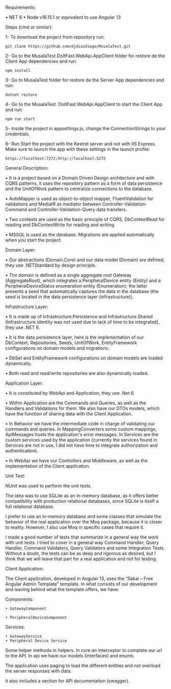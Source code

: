 Requirements:

•	NET 6
•	Node v16.15.1 or equivalent to use Angular 13



Steps (cmd or similar):

1-	To download the project from repository run:

    git clone https://github.com/djdiazdiego/MusalaTest.git

2-	Go to the MusalaTest.DoItFast.WebApi.AppClient folder for restore de the Client App            dependencies and run:    

    npm install

3-	Go to MusalaTest folder for restore de the Server App dependencies and run:

    dotnet restore

4-	Go to the MusalaTest. DoItFast.WebApi.AppClient to start the Client App and run:

    npm run start

5-	Inside the project in appsettings.js, change the ConnectionStrings to your credentials.

6-	Run Start the project with the Kestrel server and not with IIS Express. Make sure to launch the app with these settings in the launch profile:

    https://localhost:7272;http://localhost:5272 



General Description:

•	It is a project based on a Domain Driven Design architecture and with CQRS patterns, it uses the repository pattern as a form of data persistence and the UnitOfWork pattern to centralize connections to the database.

•	AutoMapper is used as object-to-object mapper, FluentValidation for validations and MediatR as mediator between Controller-Validation-Command and Controller-Validation-Query data transfers.

•	Two contexts are used as the basic principle of CQRS, DbContextRead for reading and DbContextWrite for reading and writing.

•	MSSQL is used as the database. Migrations are applied automatically when you start the project.



Domain Layer:

•	Our abstractions (Domain.Core) and our data model (Domain) are defined, they use .NETStandard by design principle.

•	The domain is defined as a single aggregate root Gateway (AggregateRoot), which integrates a PeripheralDevice entity (Entity) and a PeripheralDeviceStatus enumeration entity (Enumeration); the latter presents a seed that automatically captures the data in the database (the seed is located in the data persistence layer (infrastructure)).



Infrastructure Layer:

•	It is made up of Infrastructure.Persistence and Infrastructure.Shared (Infrastructure.Identity was not used due to lack of time to be integrated), they use .NET 6.

•	It is the data persistence layer, here is the implementation of our DbContext, Repositories, Seeds, UnitOfWork, EntityFramework configurations on domain models and migrations.

•	DbSet and EntityFramework configurations on domain models are loaded dynamically.

•	Both read and read/write repositories are also dynamically loaded.



Application Layer:

•	It is constituted by WebApi and Application, they use .Net 6.

•	Within Application are the Commands and Queries, as well as the Handlers and Validations for them. We also have our DTOs models, which have the function of sharing data with the Client Application.

•	In Behavior we have the intermediate code in charge of validating our commands and queries. In MappingConverters some custom mappings, ApiMessages hosts the application's error messages. In Services are the custom services used by the application (currently the services found in Services are not in use, I did not have time to integrate authorization and authentication).

•	In WebApi we have our Controllers and Middleware, as well as the implementation of the Client application. 



Unit Test:

NUnit was used to perform the unit tests.

The idea was to use SQLite as an in-memory database, as it offers better compatibility with production relational databases, since SQLite is itself a full relational database.

I prefer to use an in-memory database and some classes that simulate the behavior of the real application over the Moq package, because it is closer to reality. However, I also use Moq in specific cases that require it.

I made a good number of tests that summarize in a general way the work with unit tests. I tried to cover in a general way Command Handler, Query Handler, Command Validators, Query Validators and some Integration Tests. Without a doubt, the tests can be as deep and rigorous as desired, but I think that we will leave that part for a real application and not for testing.



Client Application:

The Client application, developed in Angular 13, uses the “Sakai – Free Angular Admin Template” template. In what consists of our development and leaving behind what the template offers, we have:

Components:

    • GatewayComponent

    • PeripheralDeviceComponent

Services:

    • GatewayService
    • Peripheral Device Service

Some helper methods in helpers. In core an interceptor to complete our url to the API. In api we have our models (interfaces) and enums.

The application uses paging to load the different entities and not overload the server responses with data.

It also includes a section for API documentation (swagger).



